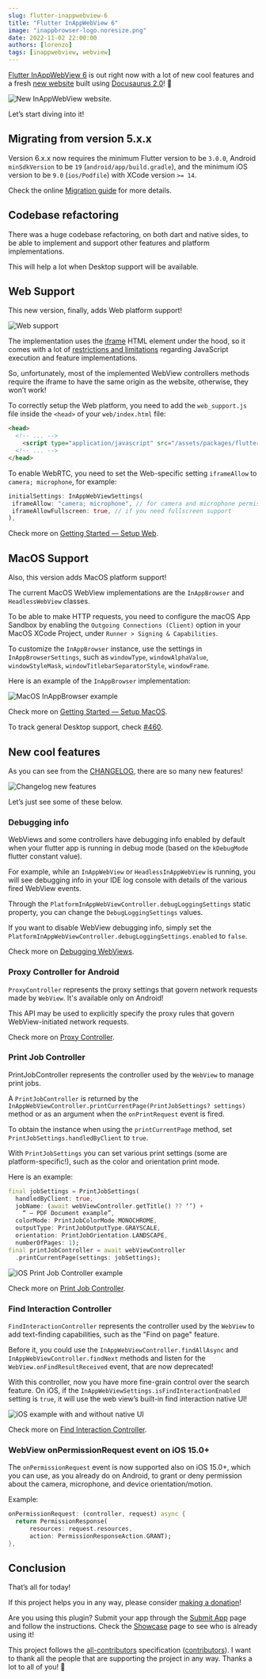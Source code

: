 ```yaml
---
slug: flutter-inappwebview-6
title: "Flutter InAppWebView 6"
image: "inappbrowser-logo.noresize.png"
date: 2022-11-02 22:00:00
authors: [lorenzo]
tags: [inappwebview, webview]
---
```


<head>
  <link rel="canonical" href="https://medium.com/@pichillilorenzo/flutter-inappwebview-6-b0bcef5ca3cf" />
</head>

[Flutter InAppWebView 6](https://github.com/pichillilorenzo/flutter_inappwebview) is out right now with a lot of new cool features and a fresh [new website](https://inappwebview.dev/) built using [Docusaurus 2.0](https://docusaurus.io/)! 🎉

![New InAppWebView website.](inappwebview-website-screenshot.png)

Let’s start diving into it!

<!--truncate-->

## Migrating from version 5.x.x
Version 6.x.x now requires the minimum Flutter version to be `3.0.0`, Android `minSdkVersion` to be `19` (`android/app/build.gradle`), and the minimum iOS version to be `9.0` (`ios/Podfile`) with XCode version `>= 14`.

Check the online [Migration guide](https://inappwebview.dev/docs/migration-guide) for more details.

## Codebase refactoring
There was a huge codebase refactoring, on both dart and native sides, to be able to implement and support other features and platform implementations.

This will help a lot when Desktop support will be available.

## Web Support

This new version, finally, adds Web platform support!

![Web support](web-support.gif)

The implementation uses the [iframe](https://developer.mozilla.org/en-US/docs/Web/HTML/Element/iframe) HTML element under the hood, so it comes with a lot of [restrictions and limitations](https://developer.mozilla.org/en-US/docs/Web/Security/Same-origin_policy#cross-origin_script_api_access) regarding JavaScript execution and feature implementations.

So, unfortunately, most of the implemented WebView controllers methods require the iframe to have the same origin as the website, otherwise, they won’t work!

To correctly setup the Web platform, you need to add the `web_support.js` file inside the `<head>` of your `web/index.html` file:

```html
<head>
  <!-- ... -->
    <script type="application/javascript" src="/assets/packages/flutter_inappwebview_web/assets/web/web_support.js" defer></script>
  <!-- ... -->
</head>
```

To enable WebRTC, you need to set the Web-specific setting `iframeAllow` to `camera; microphone`, for example:

```dart
initialSettings: InAppWebViewSettings(
 iframeAllow: "camera; microphone", // for camera and microphone permissions
 iframeAllowFullscreen: true, // if you need fullscreen support
),
```

Check more on [Getting Started — Setup Web](https://inappwebview.dev/docs/intro#setup-web).

## MacOS Support

Also, this version adds MacOS platform support!

The current MacOS WebView implementations are the `InAppBrowser` and `HeadlessWebView` classes.

To be able to make HTTP requests, you need to configure the macOS App Sandbox by enabling the `Outgoing Connections (Client)` option in your MacOS XCode Project, under `Runner > Signing & Capabilities`.

To customize the `InAppBrowser` instance, use the settings in `InAppBrowserSettings`, such as `windowType`, `windowAlphaValue`, `windowStyleMask`, `windowTitlebarSeparatorStyle`, `windowFrame`.

Here is an example of the `InAppBrowser` implementation:

![MacOS InAppBrowser example](macos_inappbrowser_example.gif)

Check more on [Getting Started — Setup MacOS](https://inappwebview.dev/docs/intro/#setup-macos).

To track general Desktop support, check [#460](https://github.com/pichillilorenzo/flutter_inappwebview/issues/460).

## New cool features

As you can see from the [CHANGELOG](https://github.com/pichillilorenzo/flutter_inappwebview/blob/master/CHANGELOG.md), there are so many new features!

![Changelog new features](changelog_new_features.gif)

Let’s just see some of these below.

### Debugging info

WebViews and some controllers have debugging info enabled by default when your flutter app is running in debug mode (based on the `kDebugMode` flutter constant value).

For example, while an `InAppWebView` or `HeadlessInAppWebView` is running, you will see debugging info in your IDE log console with details of the various fired WebView events.

Through the `PlatformInAppWebViewController.debugLoggingSettings` static property, you can change the `DebugLoggingSettings` values.

If you want to disable WebView debugging info, simply set the `PlatformInAppWebViewController.debugLoggingSettings.enabled` to `false`.

Check more on [Debugging WebViews](https://inappwebview.dev/docs/debugging-webviews/).

### Proxy Controller for Android

`ProxyController` represents the proxy settings that govern network requests made by `WebView`. It's available only on Android!

This API may be used to explicitly specify the proxy rules that govern WebView-initiated network requests.

Check more on [Proxy Controller](https://inappwebview.dev/docs/webview/proxy-controller).

### Print Job Controller

PrintJobController represents the controller used by the `WebView` to manage print jobs.

A `PrintJobController` is returned by the `InAppWebViewController.printCurrentPage(PrintJobSettings? settings)` method or as an argument when the `onPrintRequest` event is fired.

To obtain the instance when using the `printCurrentPage` method, set `PrintJobSettings.handledByClient` to `true`.

With `PrintJobSettings` you can set various print settings (some are platform-specific!), such as the color and orientation print mode.

Here is an example:

```dart
final jobSettings = PrintJobSettings(
  handledByClient: true,
  jobName: (await webViewController.getTitle() ?? ‘’) +
    “ — PDF Document example”,
  colorMode: PrintJobColorMode.MONOCHROME,
  outputType: PrintJobOutputType.GRAYSCALE,
  orientation: PrintJobOrientation.LANDSCAPE,
  numberOfPages: 1);
final printJobController = await webViewController
  .printCurrentPage(settings: jobSettings);
```

![iOS Print Job Controller example](print_job_controller_example.gif)

Check more on [Print Job Controller](https://inappwebview.dev/docs/webview/print-job-controller).

### Find Interaction Controller

`FindInteractionController` represents the controller used by the `WebView` to add text-finding capabilities, such as the "Find on page" feature.

Before it, you could use the `InAppWebViewController.findAllAsync` and `InAppWebViewController.findNext` methods and listen for the `WebView.onFindResultReceived` event, that are now deprecated!

With this controller, now you have more fine-grain control over the search feature. On iOS, if the `InAppWebViewSettings.isFindInteractionEnabled` setting is `true`, it will use the web view’s built-in find interaction native UI!

![iOS example with and without native UI](find_interaction_controller_example.gif)

Check more on [Find Interaction Controller](https://inappwebview.dev/docs/webview/find-interaction-controller/).

### WebView onPermissionRequest event on iOS 15.0+

The `onPermissionRequest` event is now supported also on iOS 15.0+, which you can use, as you already do on Android, to grant or deny permission about the camera, microphone, and device orientation/motion.

Example:

```dart
onPermissionRequest: (controller, request) async {
  return PermissionResponse(
      resources: request.resources,
      action: PermissionResponseAction.GRANT);
},
```

## Conclusion

That’s all for today!

If this project helps you in any way, please consider [making a donation](https://inappwebview.dev/donate)!

Are you using this plugin? Submit your app through the [Submit App](https://inappwebview.dev/submit-app/) page and follow the instructions.
Check the [Showcase](https://inappwebview.dev/showcase/) page to see who is already using it!

This project follows the [all-contributors](https://github.com/all-contributors/all-contributors) specification ([contributors](https://github.com/pichillilorenzo/flutter_inappwebview#contributors-)). I want to thank all the people that are supporting the project in any way. Thanks a lot to all of you! 💙
